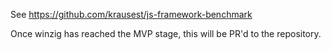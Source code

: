 
See https://github.com/krausest/js-framework-benchmark

Once winzig has reached the MVP stage, this will be PR'd to the repository.
